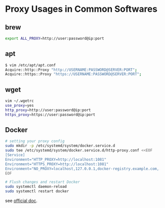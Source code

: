 # Proxy Usages in Common Softwares

## brew

```bash
export ALL_PROXY=http://user:password@ip:port
```

## apt
```bash
$ vim /etc/apt/apt.conf
Acquire::http::Proxy "http://USERNAME:PASSWORD@SERVER:PORT";
Acquire::https::Proxy "https://USERNAME:PASSWORD@SERVER:PORT";
```

## wget
```bash
vim ~/.wgetrc
use_proxy=yes
http_proxy=http://user:password@ip:port
https_proxy=https://user:password@ip:port
```

## Docker

```bash
# setting your proxy config
sudo mkdir -p /etc/systemd/system/docker.service.d
sudo tee /etc/systemd/system/docker.service.d/http-proxy.conf <<EOF
[Service]
Environment="HTTP_PROXY=http://localhost:1081"
Environment="HTTPS_PROXY=http://localhost:1081"
Environment="NO_PROXY=localhost,127.0.0.1,docker-registry.example.com,.corp"
EOF

# Flush changes and restart Docker
sudo systemctl daemon-reload
sudo systemctl restart docker
```
see [official doc](https://docs.docker.com/config/daemon/systemd/#httphttps-proxy).
